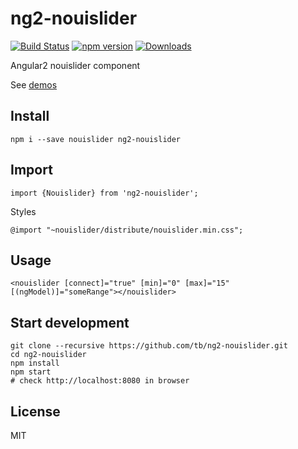 # ng2-nouislider

[![Build Status](https://travis-ci.org/tb/ng2-nouislider.svg?branch=master)](https://travis-ci.org/tb/ng2-nouislider)
[![npm version](https://badge.fury.io/js/ng2-nouislider.svg)](http://badge.fury.io/js/ng2-nouislider)
[![Downloads](http://img.shields.io/npm/dm/ng2-nouislider.svg)](https://npmjs.org/package/ng2-nouislider)

Angular2 nouislider component

See [demos](http://tb.github.io/ng2-nouislider/)

## Install

    npm i --save nouislider ng2-nouislider

## Import

    import {Nouislider} from 'ng2-nouislider';

Styles

    @import "~nouislider/distribute/nouislider.min.css";

## Usage

    <nouislider [connect]="true" [min]="0" [max]="15" [(ngModel)]="someRange"></nouislider>

## Start development

    git clone --recursive https://github.com/tb/ng2-nouislider.git
    cd ng2-nouislider
    npm install
    npm start
    # check http://localhost:8080 in browser

## License

MIT
